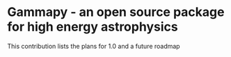 # Gammapy - an open source package for high energy astrophysics

This contribution lists the plans for 1.0 and a future roadmap
